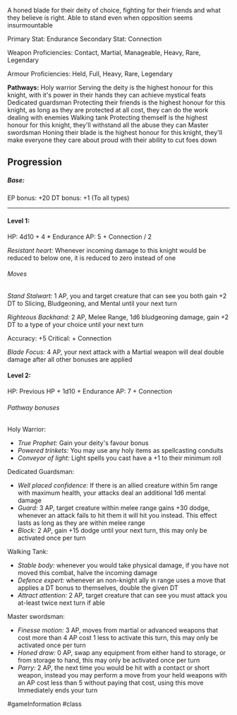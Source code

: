 A honed blade for their deity of choice, fighting for their friends and what they believe is right. Able to stand even when opposition seems insurmountable

Primary Stat: Endurance
Secondary Stat: Connection

Weapon Proficiencies: Contact, Martial, Manageable, Heavy, Rare, Legendary

Armour Proficiencies: Held, Full, Heavy, Rare, Legendary

**Pathways:**
Holy warrior
	Serving the deity is the highest honour for this knight, with it's power in their hands they can achieve mystical feats
Dedicated guardsman
	Protecting their friends is the highest honour for this knight, as long as they are protected at all cost, they can do the work dealing with enemies
Walking tank
	Protecting themself is the highest honour for this knight, they'll withstand all the abuse they can
Master swordsman
	Honing their blade is the highest honour for this knight, they'll make everyone they care about proud with their ability to cut foes down

## Progression

##### Base:
EP bonus: +20
DT bonus: +1 (To all types)

---
#### Level 1:

HP: 4d10 + 4 * Endurance
AP: 5 + Connection / 2

*Resistant heart:* Whenever incoming damage to this knight would be reduced to below one, it is reduced to zero instead of one
###### Moves
*Stand Stalwart:* 1 AP, you and target creature that can see you both gain +2 DT to Slicing, Bludgeoning, and Mental until your next turn

*Righteous Backhand:* 2 AP, Melee Range, 1d6 bludgeoning damage, gain +2 DT to a type of your choice until your next turn

Accuracy: +5
Critical: + Connection

*Blade Focus:* 4 AP, your next attack with a Martial weapon will deal double damage after all other bonuses are applied

#### Level 2:

HP: Previous HP + 1d10 + Endurance
AP: 7 + Connection

###### Pathway bonuses

Holy Warrior: 
- *True Prophet:* Gain your deity's favour bonus
- *Powered trinkets:* You may use any holy items as spellcasting conduits
- *Conveyor of light:* Light spells you cast have a +1 to their minimum roll

Dedicated Guardsman:
- *Well placed confidence:* If there is an allied creature within 5m range with maximum health, your attacks deal an additional 1d6 mental damage
- *Guard:* 3 AP, target creature within melee range gains +30 dodge, whenever an attack fails to hit them it will hit you instead. This effect lasts as long as they are within melee range
- *Block:* 2 AP, gain +15 dodge until your next turn, this may only be activated once per turn

Walking Tank:
- *Stable body:* whenever you would take physical damage, if you have not moved this combat, halve the incoming damage
- *Defence expert:* whenever an non-knight ally in range uses a move that applies a DT bonus to themselves, double the given DT
- *Attract attention:* 2 AP, target creature that can see you must attack you at-least twice next turn if able

Master swordsman:
- *Finesse motion:* 3 AP, moves from martial or advanced weapons that cost more than 4 AP cost 1 less to activate this turn, this may only be activated once per turn
- *Honed draw:* 0 AP, swap any equipment from either hand to storage, or from storage to hand, this may only be activated once per turn
- *Parry:* 2 AP, the next time you would be hit with a contact or short weapon, instead you may perform a move from your held weapons with an AP cost less than 5 without paying that cost, using this move Immediately ends your turn

#gameInformation #class